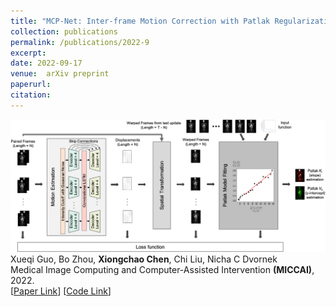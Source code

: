 ```yaml
---
title: "MCP-Net: Inter-frame Motion Correction with Patlak Regularization for Whole-body Dynamic PET"
collection: publications
permalink: /publications/2022-9
excerpt: 
date: 2022-09-17
venue:  arXiv preprint
paperurl:  
citation: 
---
```

![](../figures/2022-MICCAI-Guo.png)  
Xueqi Guo, Bo Zhou, **Xiongchao Chen**, Chi Liu, Nicha C Dvornek  
 Medical Image Computing and Computer-Assisted Intervention **(MICCAI)**, 2022.  
[[Paper Link](https://link.springer.com/chapter/10.1007/978-3-031-16440-8_16)]
[[Code Link](https://github.com/gxq1998/MCP-Net)]  

